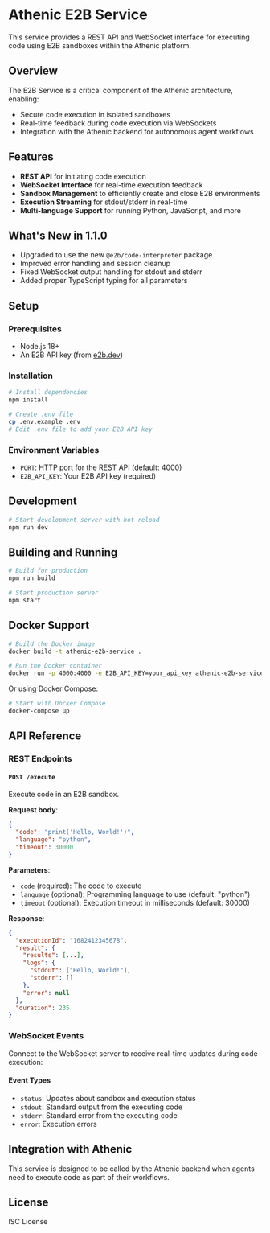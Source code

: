 # Athenic E2B Service

This service provides a REST API and WebSocket interface for executing code using E2B sandboxes within the Athenic platform.

## Overview

The E2B Service is a critical component of the Athenic architecture, enabling:

- Secure code execution in isolated sandboxes
- Real-time feedback during code execution via WebSockets
- Integration with the Athenic backend for autonomous agent workflows

## Features

- **REST API** for initiating code execution
- **WebSocket Interface** for real-time execution feedback
- **Sandbox Management** to efficiently create and close E2B environments
- **Execution Streaming** for stdout/stderr in real-time
- **Multi-language Support** for running Python, JavaScript, and more

## What's New in 1.1.0

- Upgraded to use the new `@e2b/code-interpreter` package
- Improved error handling and session cleanup
- Fixed WebSocket output handling for stdout and stderr
- Added proper TypeScript typing for all parameters

## Setup

### Prerequisites

- Node.js 18+
- An E2B API key (from [e2b.dev](https://e2b.dev))

### Installation

```bash
# Install dependencies
npm install

# Create .env file
cp .env.example .env
# Edit .env file to add your E2B API key
```

### Environment Variables

- `PORT`: HTTP port for the REST API (default: 4000)
- `E2B_API_KEY`: Your E2B API key (required)

## Development

```bash
# Start development server with hot reload
npm run dev
```

## Building and Running

```bash
# Build for production
npm run build

# Start production server
npm start
```

## Docker Support

```bash
# Build the Docker image
docker build -t athenic-e2b-service .

# Run the Docker container
docker run -p 4000:4000 -e E2B_API_KEY=your_api_key athenic-e2b-service
```

Or using Docker Compose:

```bash
# Start with Docker Compose
docker-compose up
```

## API Reference

### REST Endpoints

#### `POST /execute`

Execute code in an E2B sandbox.

**Request body**:
```json
{
  "code": "print('Hello, World!')",
  "language": "python",
  "timeout": 30000
}
```

**Parameters**:
- `code` (required): The code to execute
- `language` (optional): Programming language to use (default: "python")
- `timeout` (optional): Execution timeout in milliseconds (default: 30000)

**Response**:
```json
{
  "executionId": "1682412345678",
  "result": {
    "results": [...],
    "logs": {
      "stdout": ["Hello, World!"],
      "stderr": []
    },
    "error": null
  },
  "duration": 235
}
```

### WebSocket Events

Connect to the WebSocket server to receive real-time updates during code execution:

#### Event Types

- `status`: Updates about sandbox and execution status
- `stdout`: Standard output from the executing code
- `stderr`: Standard error from the executing code
- `error`: Execution errors

## Integration with Athenic

This service is designed to be called by the Athenic backend when agents need to execute code as part of their workflows.

## License

ISC License 